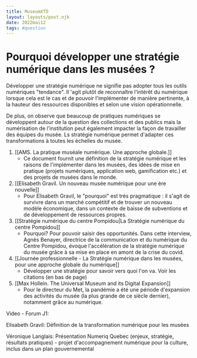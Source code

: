 ```yaml
---
title: MuseumXTD
layout: layouts/post.njk
date: 2022mai12
tags: #question
---
```


# Pourquoi développer une stratégie numérique dans les musées ?
Développer une stratégie numérique ne signifie pas adopter tous les outils numériques "tendance". Il 'agit plutôt de reconnaître l'intérêt du numérique lorsque cela est le cas et de pouvoir l'implémenter de manière pertinente, à la hauteur des ressources disponibles et selon une vision opérationnelle. 

De plus, on observe que beaucoup de pratiques numériques se développent autour de la question des collections et des publics mais la numérisation de l'institution peut également impacter la façon de travailler des équipes du musée. Ls stratégie numérique permet d'adapter ces transformations à toutes les échelles du musée. 

1. [[AMS. La pratique muséale numérique. Une approche globale.]] 
	- Ce document fournit une définition de la stratégie numérique et les raisons de l'implémenter dans les musées, des idées de mise en pratique (projets numériques, application web, gamification etc.) et des projets de musées dans le monde. 
2. [[Elisabeth Gravil. Un nouveau musée numérique pour une ère nouvelle]] 
	- Pour Elisabeth Gravil,  le "pourquoi" est très pragmatique : il s'agit de survivre dans un marché compétitif et de trouver un nouveau modèle économique, dans un contexte de baisse de subventions et de développement de ressources propres. 
3. [[Stratégie numérique du centre Pompidou|La Stratégie numérique du centre Pompidou]] 
	- Pourquoi? Pour pouvoir saisir des opportunités. Dans cette interview, Agnès Benayer, directrice de la communication et du numérique du Centre Pompidou, évoque l'accélération de la stratégie numérique du musée grâce à sa mise en place en amont de la crise du covid. 
4. [[Journée professionnelle - La Stratégie numérique dans les musées, pour une approche globale du numérique]]
	- Développer une stratégie pour savoir vers quoi l'on va. Voir les citations (en bas de page)
5. [[Max Hollein. The Universal Museum and its Digital Expansion]]
	- Pour le directeur du Met, la pandémie a été une période d'expansion des activités du musée (la plus grande de ce siècle dernier), notamment grâce au numérique.


Video - Forum J1:

Elisabeth Gravil: Définition de la transformation numérique pour les musées

Véronique Langlais: Présentation Numeriq Quebec (enjeux, stratégie, résultats pratiques) -  projet d'accompagnement numérique pour la culture, inclus dans un plan gouvernemental

